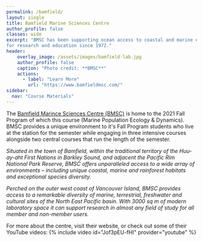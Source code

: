 ```yaml
---
permalink: /bamfield/
layout: single
title: Bamfield Marine Sciences Centre
author_profile: false
classes: wide
excerpt: "BMSC has been supporting ocean access to coastal and marine environments
for research and education since 1972."
header:
    overlay_image: /assets/images/bamfield-lab.jpg
    author_profile: false
    caption: "Photo credit: **BMSC**"
    actions:
      - label: "Learn More"
        url: "https://www.bamfieldmsc.com/"
sidebar:
  nav: "Course Materials"
---
```


The [Bamfield Marince Sciences Centre (BMSC)](https://www.bamfieldmsc.com/) is home to the 2021 Fall Program of which this course (Marine Population Ecology & Dynamics). BMSC provides a unique environment to it's Fall Program students who live at the station for the semester while engaging in three intensive courses alongside two central courses that run the length of the semester.  

*Situated in the town of Bamfield, within the traditional territory of the Huu-ay-aht First Nations in Barkley Sound, and adjacent the Pacific Rim National Park Reserve, BMSC offers unparalleled access to a wide array of environments – including unique coastal, marine and rainforest habitats and exceptional species diversity.*

*Perched on the outer west coast of Vancouver Island, BMSC provides access to a remarkable diversity of marine, terrestrial, freshwater and cultural sites of the North East Pacific basin. With 3000 sq m of modern laboratory space it can support research in almost any field of study for all member and non-member users.*

For more about the centre, visit their website, or check out some of their YouTube videos: 
{% include video id="Jof3pEU-fHI" provider="youtube" %}